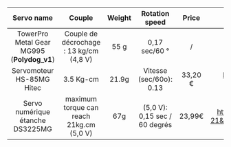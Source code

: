 | Servo name | Couple | Weight| Rotation speed | Price | Reference |
| :---: | :---: | :---: | :---: | :---: | :---: | 
|TowerPro Metal Gear MG995 (**Polydog_v1**)| Couple de décrochage : 13 kg/cm (4,8 V)|55 g | 0,17 sec/60 ° | / | https://www.youtube.com/channel/UCp-MOXWuPocJWpOKq-EK11g |
|Servomoteur HS-85MG Hitec | 3.5 Kg-cm | 21.9g | Vitesse (sec/60o): 0.13 | 33,20 € | https://www.robotshop.com/eu/fr/servo-moteur-hs85mg-hitec.html |
|Servo numérique étanche DS3225MG|maximum torque can reach 21kg.cm (5,0 V)| 67g|(5,0 V): 0,15 sec / 60 degrés|23,99€|https://www.amazon.fr/dp/B08BZNSLQF?tag=takoe-21&linkCode=osi&th=1&psc=1&keywords=Servomoteurs|

